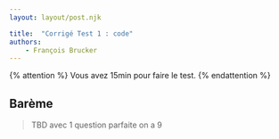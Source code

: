 ```yaml
---
layout: layout/post.njk

title:  "Corrigé Test 1 : code"
authors:
    - François Brucker
---
```


{% attention %}
Vous avez 15min pour faire le test.
{% endattention %}

## Barème

> TBD avec 1 question parfaite on a 9
